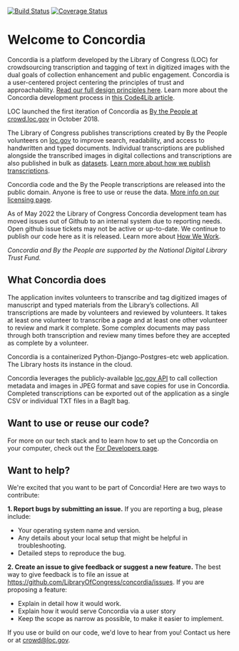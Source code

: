 [![Build Status](https://travis-ci.org/LibraryOfCongress/concordia.svg?branch=main)](https://travis-ci.org/LibraryOfCongress/concordia)
[![Coverage Status](https://coveralls.io/repos/github/LibraryOfCongress/concordia/badge.svg?branch=main)](https://coveralls.io/github/LibraryOfCongress/concordia?branch=main)

# Welcome to Concordia

Concordia is a platform developed by the Library of Congress (LOC) for crowdsourcing transcription and tagging of text in digitized images with the dual goals of collection enhancement and public engagement. Concordia is a user-centered project centering the principles of trust and approachability. [Read our full design principles here](https://github.com/LibraryOfCongress/concordia/blob/master/docs/design-principles.md). Learn more about the Concordia development process in [this Code4Lib article](https://journal.code4lib.org/articles/14901).

LOC launched the first iteration of Concordia as [By the People at crowd.loc.gov](https://crowd.loc.gov/) in October 2018. 

The Library of Congress publishes transcriptions created by By the People volunteers on [loc.gov](https://www.loc.gov/) to improve search, readability, and access to handwritten and typed documents. Individual transcriptions are published alongside the transcribed images in digital collections and transcriptions are also published in bulk as [datasets](https://www.loc.gov/search/?fa=contributor:by+the+people+%28program%29). [Learn more about how we publish transcriptions](https://blogs.loc.gov/folklife/2022/05/etl-searching-the-lomax-family-papers-through-the-magic-of-crowdsourcing/).

Concordia code and the By the People transcriptions are released into the public domain. Anyone is free to use or reuse the data. [More info on our licensing page](https://github.com/LibraryOfCongress/concordia/blob/main/LICENSE.md).

As of May 2022 the Library of Congress Concordia development team has moved issues out of Github to an internal system due to reporting needs.  Open github issue tickets may not be active or up-to-date. We continue to publish our code here as it is released. Learn more about [How We Work](https://github.com/LibraryOfCongress/concordia/blob/main/docs/how-we-work.md).

_Concordia and By the People are supported by the National Digital Library Trust Fund._

## What Concordia does

The application invites volunteers to transcribe and tag digitized images of manuscript and typed materials from the Library’s collections. All transcriptions are made by volunteers and reviewed by volunteers. It takes at least one volunteer to transcribe a page and at least one other volunteer to review and mark it complete. Some complex documents may pass through both transcription and review many times before they are accepted as complete by a volunteer. 

Concordia is a containerized Python-Django-Postgres-etc web application. The Library hosts its instance in the cloud.

Concordia leverages the publicly-available [loc.gov API](https://libraryofcongress.github.io/data-exploration/) to call collection metadata and images in JPEG format and save copies for use in Concordia. Completed transcriptions can be exported out of the application as a single CSV or individual TXT files in a BagIt bag.

## Want to use or reuse our code?
For more on our tech stack and to learn how to set up the Concordia on your computer, check out the [For Developers page](docs/for-developers.md).

## Want to help?

We're excited that you want to be part of Concordia! Here are two ways to contribute:

__1. Report bugs by submitting an issue.__ If you are reporting a bug, please include:
- Your operating system name and version.
- Any details about your local setup that might be helpful in troubleshooting.
- Detailed steps to reproduce the bug.

__2. Create an issue to give feedback or suggest a new feature.__ The best way to give feedback is to file an issue at https://github.com/LibraryOfCongress/concordia/issues. If you are proposing a feature:
- Explain in detail how it would work.
- Explain how it would serve Concordia via a user story
- Keep the scope as narrow as possible, to make it easier to implement.

If you use or build on our code, we'd love to hear from you! Contact us here or at [crowd@loc.gov](mailto:crowd@loc.gov).
